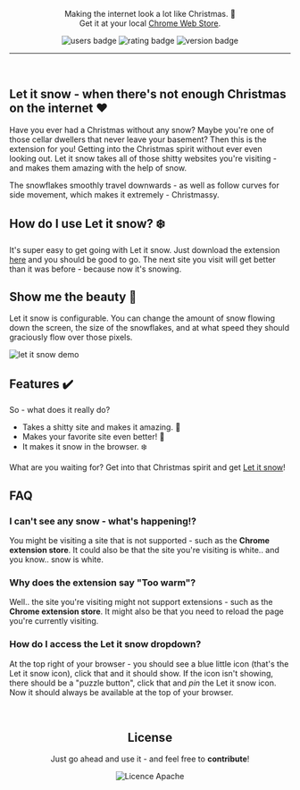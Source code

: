 
<!-- ![marquee](https://user-images.githubusercontent.com/14088342/145066340-c1f5ff26-3a9d-483c-a333-143d9c620650.png) -->

<p align="center">
  <p align="center">
		Making the internet look a lot like Christmas. 🎅</br>
		Get it at your local <a href="https://chrome.google.com/webstore/detail/let-it-snow/glbcjjncmcgmnjcnijnnakeeccdojipb">Chrome Web Store</a>.
	</p>
  <p align="center">
    <img alt='users badge' src='https://img.shields.io/chrome-web-store/users/glbcjjncmcgmnjcnijnnakeeccdojipb?color=FFD3B4&style=flat-square' />
    <img alt='rating badge' src='https://img.shields.io/chrome-web-store/stars/glbcjjncmcgmnjcnijnnakeeccdojipb?color=D5ECC2&style=flat-square' />
    <img alt='version badge' src='https://img.shields.io/badge/version-0.2.1-blue.svg?color=98DDCA&style=flat-square' />
  </p>
</div>

<hr><br>

## Let it snow - when there's not enough Christmas on the internet ❤️

Have you ever had a Christmas without any snow? Maybe you're one of those cellar dwellers that never leave your basement? Then this is the extension for you! Getting into the Christmas spirit without ever even looking out. Let it snow takes all of those shitty websites you're visiting - and makes them amazing with the help of snow.

The snowflakes smoothly travel downwards - as well as follow curves for side movement, which makes it extremely - Christmassy.

## How do I use Let it snow? ❄️

It's super easy to get going with Let it snow. Just download the extension [here](https://chrome.google.com/webstore/detail/let-it-snow/glbcjjncmcgmnjcnijnnakeeccdojipb) and you should be good to go. The next site you visit will get better than it was before - because now it's snowing.



## Show me the beauty 💅

Let it snow is configurable. You can change the amount of snow flowing down the screen, the size of the snowflakes, and at what speed they should graciously flow over those pixels.

![let it snow demo](https://user-images.githubusercontent.com/14088342/201927520-dc8b581c-86e2-480c-8faf-acdc85928e31.gif)

## Features ✔️

So - what does it really do?
* Takes a shitty site and makes it amazing. 🎄
* Makes your favorite site even better! 🎿
* It makes it snow in the browser. ❄️


What are you waiting for? Get into that Christmas spirit and get [Let it snow](https://chrome.google.com/webstore/detail/let-it-snow/glbcjjncmcgmnjcnijnnakeeccdojipb)!

## FAQ

### I can't see any snow - what's happening!?
You might be visiting a site that is not supported - such as the **Chrome extension store**. It could also be that the site you're visiting is white.. and you know.. snow is white.

### Why does the extension say "Too warm"?
Well.. the site you're visiting might not support extensions - such as the **Chrome extension store**. It might also be that you need to reload the page you're currently visiting. 

### How do I access the Let it snow dropdown?
At the top right of your browser - you should see a blue little icon (that's the Let it snow icon), click that and it should show. If the icon isn't showing, there should be a "puzzle button", click that and *pin* the Let it snow icon. Now it should always be available at the top of your browser.

<br>

 <div align="center">
	<h2>License</h2>
	<p>Just go ahead and use it - and feel free to <strong>contribute</strong>!</p>
  <img alt='Licence Apache' src='https://img.shields.io/github/license/ntwigs/hourly?style=flat-square' />
</div>

